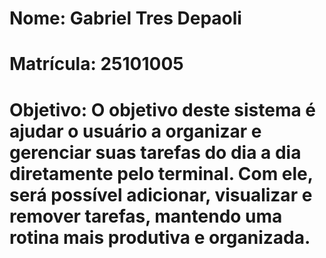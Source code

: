 # Nome: Gabriel Tres Depaoli
# Matrícula: 25101005
# Objetivo: O objetivo deste sistema é ajudar o usuário a organizar e gerenciar suas tarefas do dia a dia diretamente pelo terminal. Com ele, será possível adicionar, visualizar e remover tarefas, mantendo uma rotina mais produtiva e organizada.